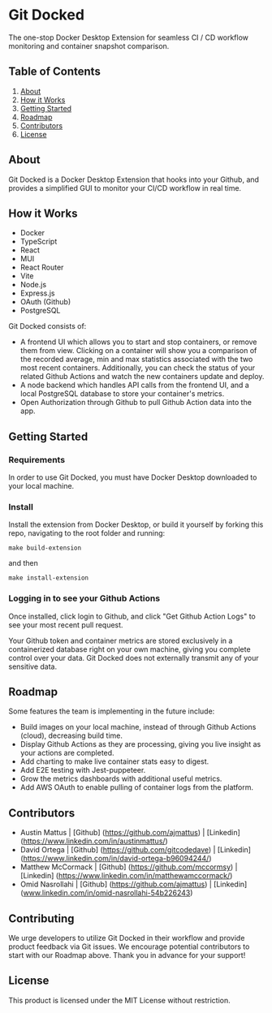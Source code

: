 # Git Docked

The one-stop Docker Desktop Extension for seamless CI / CD workflow monitoring and container snapshot comparison.

## Table of Contents
1. [About](#about)
2. [How it Works](#how-it-works)
3. [Getting Started](#getting-started)
4. [Roadmap](#roadmap)
5. [Contributors](#contributors)
6. [License](#license)

## About

Git Docked is a Docker Desktop Extension that hooks into your Github, and provides a simplified GUI to monitor your CI/CD workflow in real time.

## How it Works
- Docker
- TypeScript
- React
- MUI
- React Router
- Vite
- Node.js
- Express.js
- OAuth (Github)
- PostgreSQL

Git Docked consists of:

- A frontend UI which allows you to start and stop containers, or remove them from view. Clicking on a container will show you a comparison of the recorded average, min and max statistics associated with the two most recent containers. Additionally, you can check the status of your related Github Actions and watch the new containers update and deploy.
- A node backend which handles API calls from the frontend UI, and a local PostgreSQL database to store your container's metrics.
- Open Authorization through Github to pull Github Action data into the app.

## Getting Started

### Requirements

In order to use Git Docked, you must have Docker Desktop downloaded to your local machine.

### Install

Install the extension from Docker Desktop, or build it yourself by forking this repo, navigating to the root folder and running:
```console
make build-extension
```

and then

```console
make install-extension
```

### Logging in to see your Github Actions

Once installed, click login to Github, and click "Get Github Action Logs" to see your most recent pull request.

Your Github token and container metrics are stored exclusively in a containerized database right on your own machine, giving you complete control over your data. Git Docked does not externally transmit any of your sensitive data.

## Roadmap

Some features the team is implementing in the future include:

- Build images on your local machine, instead of through Github Actions (cloud), decreasing build time.
- Display Github Actions as they are processing, giving you live insight as your actions are completed.
- Add charting to make live container stats easy to digest.
- Add E2E testing with Jest-puppeteer.
- Grow the metrics dashboards with additional useful metrics.
- Add AWS OAuth to enable pulling of container logs from the platform.

## Contributors
- Austin Mattus | [Github] (https://github.com/ajmattus) | [Linkedin] (https://www.linkedin.com/in/austinmattus/)
- David Ortega | [Github] (https://github.com/gitcodedave) | [Linkedin] (https://www.linkedin.com/in/david-ortega-b96094244/)
- Matthew McCormack | [Github] (https://github.com/mccormsy) | [Linkedin] (https://www.linkedin.com/in/matthewamccormack/)
- Omid Nasrollahi | [Github] (https://github.com/ajmattus) | [Linkedin] (www.linkedin.com/in/omid-nasrollahi-54b226243)

## Contributing

We urge developers to utilize Git Docked in their workflow and provide product feedback via Git issues. We encourage potential contributors to start with our Roadmap above. Thank you in advance for your support!

## License

This product is licensed under the MIT License without restriction.
